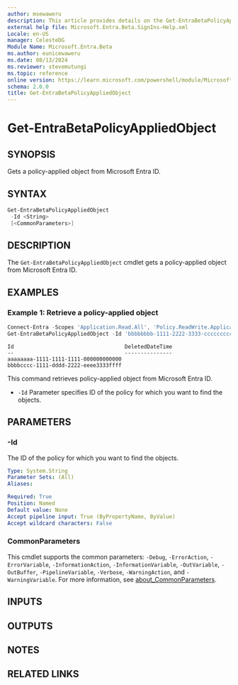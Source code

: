 ```yaml
---
author: msewaweru
description: This article provides details on the Get-EntraBetaPolicyAppliedObject command.
external help file: Microsoft.Entra.Beta.SignIns-Help.xml
Locale: en-US
manager: CelesteDG
Module Name: Microsoft.Entra.Beta
ms.author: eunicewaweru
ms.date: 08/13/2024
ms.reviewer: stevemutungi
ms.topic: reference
online version: https://learn.microsoft.com/powershell/module/Microsoft.Entra.Beta/Get-EntraBetaPolicyAppliedObject
schema: 2.0.0
title: Get-EntraBetaPolicyAppliedObject
---
```


# Get-EntraBetaPolicyAppliedObject

## SYNOPSIS

Gets a policy-applied object from Microsoft Entra ID.

## SYNTAX

```powershell
Get-EntraBetaPolicyAppliedObject
 -Id <String>
 [<CommonParameters>]
```

## DESCRIPTION

The `Get-EntraBetaPolicyAppliedObject` cmdlet gets a policy-applied object from Microsoft Entra ID.

## EXAMPLES

### Example 1: Retrieve a policy-applied object

```powershell
Connect-Entra -Scopes 'Application.Read.All', 'Policy.ReadWrite.ApplicationConfiguration'
Get-EntraBetaPolicyAppliedObject -Id 'bbbbbbbb-1111-2222-3333-cccccccccccc'
```

```Output
Id                                   DeletedDateTime
--                                   ---------------
aaaaaaaa-1111-1111-1111-000000000000
bbbbcccc-1111-dddd-2222-eeee3333ffff
```

This command retrieves policy-applied object from Microsoft Entra ID.

- `-Id` Parameter specifies ID of the policy for which you want to find the objects.

## PARAMETERS

### -Id

The ID of the policy for which you want to find the objects.

```yaml
Type: System.String
Parameter Sets: (All)
Aliases:

Required: True
Position: Named
Default value: None
Accept pipeline input: True (ByPropertyName, ByValue)
Accept wildcard characters: False
```

### CommonParameters

This cmdlet supports the common parameters: `-Debug`, `-ErrorAction`, `-ErrorVariable`, `-InformationAction`, `-InformationVariable`, `-OutVariable`, `-OutBuffer`, `-PipelineVariable`, `-Verbose`, `-WarningAction`, and `-WarningVariable`. For more information, see [about_CommonParameters](https://go.microsoft.com/fwlink/?LinkID=113216).

## INPUTS

## OUTPUTS

## NOTES

## RELATED LINKS
